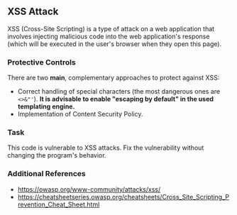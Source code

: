 ## XSS Attack

XSS (Cross-Site Scripting) is a type of attack on a web application that involves injecting malicious code into the web application's response (which will be executed in the user's browser when they open this page).

### Protective Controls

There are two **main**, complementary approaches to protect against XSS:
* Correct handling of special characters (the most dangerous ones are ```<>&"'```). **It is advisable to enable "escaping by default" in the used templating engine.**
* Implementation of Content Security Policy.

### Task

This code is vulnerable to XSS attacks. Fix the vulnerability without changing the program's behavior.

### Additional References

* https://owasp.org/www-community/attacks/xss/
* https://cheatsheetseries.owasp.org/cheatsheets/Cross_Site_Scripting_Prevention_Cheat_Sheet.html

